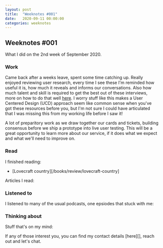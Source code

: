 ```yaml
---
layout: post
title:  "Weeknotes #001"
date:   2020-09-11 00:00:00
categories: weeknotes
---
```


## Weeknotes #001

What I did on the 2nd week of September 2020.

### Work

Came back after a weeks leave, spent some time catching up. Really enjoyed reviewing user research, every time I see these I'm reminded how useful it is, how much it reveals and informs our conversations. Also how much talent and skill is required to get the best out of these interviews, more on how to do that well [here][service-manual-user-research]. I worry stuff like this makes a User Centered Design (UCD) approach seem like common sense when you've got these resources before you, but I'm not sure I could have articulated that I was missing this from my working life before I saw it!

A lot of preparitory work as we draw together our cards and tickets, building consensus before we ship a prototype into live user testing. This will be a great opportunity to learn more about our service, if it does what we expect and what we'll need to improve on.

[service-manual-user-research]: https://www.gov.uk/service-manual/user-research

### Read

I finished reading:
- [Lovecraft country][/books/review/lovecraft-country]

Articles I read:

### Listened to

I listened to many of the usual podcasts, one epsiodes that stuck with me:


### Thinking about

Stuff that's on my mind:


If any of those interest you, you can find my contact details [here][], reach out and let's chat.